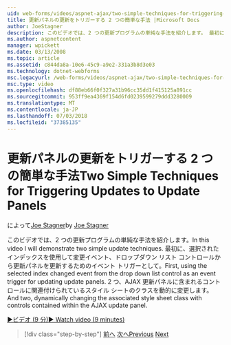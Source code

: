 ```yaml
---
uid: web-forms/videos/aspnet-ajax/two-simple-techniques-for-triggering-updates-to-update-panels
title: 更新パネルの更新をトリガーする 2 つの簡単な手法 |Microsoft Docs
author: JoeStagner
description: このビデオでは、2 つの更新プログラムの単純な手法を紹介します。 最初に、選択されたインデックスを使用して変更イベント、ドロップダウン リスト コントロールから、イベント三角関数として.
ms.author: aspnetcontent
manager: wpickett
ms.date: 03/13/2008
ms.topic: article
ms.assetid: c844da8a-10e6-45c9-a9e2-331a3b8d3e03
ms.technology: dotnet-webforms
msc.legacyurl: /web-forms/videos/aspnet-ajax/two-simple-techniques-for-triggering-updates-to-update-panels
msc.type: video
ms.openlocfilehash: df88eb66f0f327a31b96cc35dd1f415125a891cc
ms.sourcegitcommit: 953ff9ea4369f154d6fd0239599279ddd3280009
ms.translationtype: MT
ms.contentlocale: ja-JP
ms.lasthandoff: 07/03/2018
ms.locfileid: "37385135"
---
```

<a name="two-simple-techniques-for-triggering-updates-to-update-panels"></a><span data-ttu-id="6267c-104">更新パネルの更新をトリガーする 2 つの簡単な手法</span><span class="sxs-lookup"><span data-stu-id="6267c-104">Two Simple Techniques for Triggering Updates to Update Panels</span></span>
====================
<span data-ttu-id="6267c-105">によって[Joe Stagner](https://github.com/JoeStagner)</span><span class="sxs-lookup"><span data-stu-id="6267c-105">by [Joe Stagner](https://github.com/JoeStagner)</span></span>

<span data-ttu-id="6267c-106">このビデオでは、2 つの更新プログラムの単純な手法を紹介します。</span><span class="sxs-lookup"><span data-stu-id="6267c-106">In this video I will demonstrate two simple update techniques.</span></span> <span data-ttu-id="6267c-107">最初に、選択されたインデックスを使用して変更イベント、ドロップダウン リスト コントロールから更新パネルを更新するためのイベント トリガーとして。</span><span class="sxs-lookup"><span data-stu-id="6267c-107">First, using the selected index changed event from the drop down list control as an event trigger for updating update panels.</span></span> <span data-ttu-id="6267c-108">2 つ、AJAX 更新パネルに含まれるコントロールに関連付けられているスタイル シートのクラスを動的に変更します。</span><span class="sxs-lookup"><span data-stu-id="6267c-108">And two, dynamically changing the associated style sheet class with controls contained within the AJAX update panel.</span></span>

[<span data-ttu-id="6267c-109">&#9654;ビデオ (9 分)</span><span class="sxs-lookup"><span data-stu-id="6267c-109">&#9654; Watch video (9 minutes)</span></span>](https://channel9.msdn.com/Blogs/ASP-NET-Site-Videos/two-simple-techniques-for-triggering-updates-to-update-panels)

> [!div class="step-by-step"]
> <span data-ttu-id="6267c-110">[前へ](how-do-i-retrieve-values-from-server-side-ajax-controls.md)
> [次へ](use-aspnet-ajax-cascading-drop-down-control-to-access-a-database.md)</span><span class="sxs-lookup"><span data-stu-id="6267c-110">[Previous](how-do-i-retrieve-values-from-server-side-ajax-controls.md)
[Next](use-aspnet-ajax-cascading-drop-down-control-to-access-a-database.md)</span></span>
